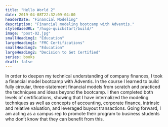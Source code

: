 ```yaml
---
title: "Hello World 2"
date: 2019-04-08T22:32:09-04:00
headerDate: "Financial Modeling"
description: "Financial modeling bootcamp with Adventis."
styleBaseURL: "/hugo-quickstart/build/"
image: "post-02.jpg"
smallHeading1: "Education"
largeHeading1: "FMC Certifications"
smallHeading2: "Education"
largeHeading2: "Decision to Get Certified"
series: books
draft: false
---
```

In order to deepen my technical understanding of company finances, I took a financial model bootcamp with Adventis. In the course I learned to build fully circular, three-statement financial models from scratch and practiced the techniques and ideas beyond the bootcamp. I then completed both levels of certifications, showing that I have internalized the modeling techniques as well as concepts of accounting, corporate finance, intrinsic and relative valuation, and leveraged buyout transactions.
Going forward, I am acting as a campus rep to promote their program to business students who don’t know that they can benefit from this.
